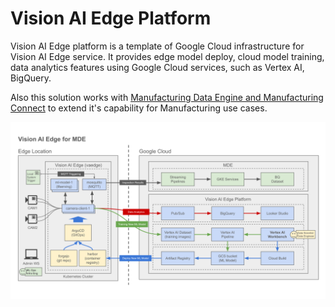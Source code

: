 # Vision AI Edge Platform

Vision AI Edge platform is a template of Google Cloud infrastructure for Vision
AI Edge service. It provides edge model deploy, cloud model training, data
analytics features using Google Cloud services, such as Vertex AI, BigQuery.

Also this solution works with [Manufacturing Data Engine and Manufacturing
Connect](https://cloud.google.com/solutions/manufacturing-data-engine) to extend
it's capability for Manufacturing use cases.

![Vision AI Edge for MDE](docs/common/images/architecture.svg)

